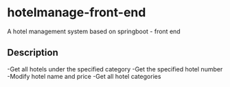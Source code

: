 # hotelmanage-front-end
A hotel management system based on springboot - front end
## Description
-Get all hotels under the specified category
-Get the specified hotel number
-Modify hotel name and price
-Get all hotel categories
